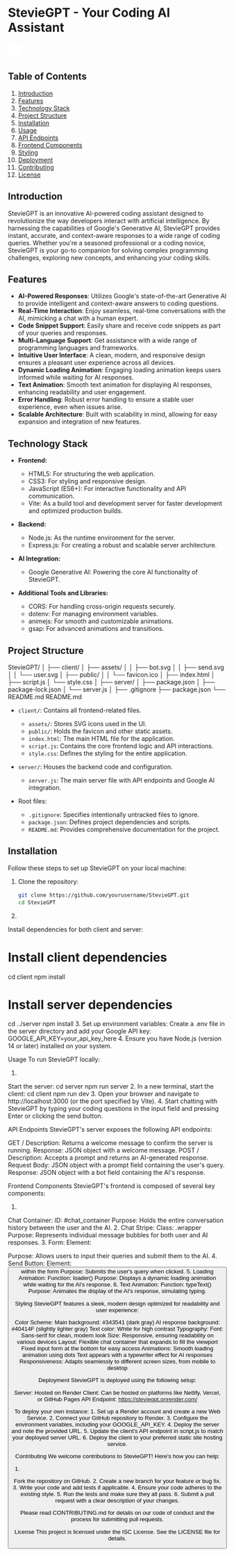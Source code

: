 # StevieGPT - Your Coding AI Assistant

![StevieGPT Logo](client/assets/bot.svg)

## Table of Contents
1. [Introduction](#introduction)
2. [Features](#features)
3. [Technology Stack](#technology-stack)
4. [Project Structure](#project-structure)
5. [Installation](#installation)
6. [Usage](#usage)
7. [API Endpoints](#api-endpoints)
8. [Frontend Components](#frontend-components)
9. [Styling](#styling)
10. [Deployment](#deployment)
11. [Contributing](#contributing)
12. [License](#license)

## Introduction

StevieGPT is an innovative AI-powered coding assistant designed to revolutionize the way developers interact with artificial intelligence. By harnessing the capabilities of Google's Generative AI, StevieGPT provides instant, accurate, and context-aware responses to a wide range of coding queries. Whether you're a seasoned professional or a coding novice, StevieGPT is your go-to companion for solving complex programming challenges, exploring new concepts, and enhancing your coding skills.

## Features

- **AI-Powered Responses**: Utilizes Google's state-of-the-art Generative AI to provide intelligent and context-aware answers to coding questions.
- **Real-Time Interaction**: Enjoy seamless, real-time conversations with the AI, mimicking a chat with a human expert.
- **Code Snippet Support**: Easily share and receive code snippets as part of your queries and responses.
- **Multi-Language Support**: Get assistance with a wide range of programming languages and frameworks.
- **Intuitive User Interface**: A clean, modern, and responsive design ensures a pleasant user experience across all devices.
- **Dynamic Loading Animation**: Engaging loading animation keeps users informed while waiting for AI responses.
- **Text Animation**: Smooth text animation for displaying AI responses, enhancing readability and user engagement.
- **Error Handling**: Robust error handling to ensure a stable user experience, even when issues arise.
- **Scalable Architecture**: Built with scalability in mind, allowing for easy expansion and integration of new features.

## Technology Stack

- **Frontend:**
  - HTML5: For structuring the web application.
  - CSS3: For styling and responsive design.
  - JavaScript (ES6+): For interactive functionality and API communication.
  - Vite: As a build tool and development server for faster development and optimized production builds.

- **Backend:**
  - Node.js: As the runtime environment for the server.
  - Express.js: For creating a robust and scalable server architecture.

- **AI Integration:**
  - Google Generative AI: Powering the core AI functionality of StevieGPT.

- **Additional Tools and Libraries:**
  - CORS: For handling cross-origin requests securely.
  - dotenv: For managing environment variables.
  - animejs: For smooth and customizable animations.
  - gsap: For advanced animations and transitions.

## Project Structure
StevieGPT/
│
├── client/
│   ├── assets/
│   │   ├── bot.svg
│   │   ├── send.svg
│   │   └── user.svg
│   ├── public/
│   │   └── favicon.ico
│   ├── index.html
│   ├── script.js
│   └── style.css
│
├── server/
│   ├── package.json
│   ├── package-lock.json
│   └── server.js
│
├── .gitignore
├── package.json
└── README.md
README.md

- `client/`: Contains all frontend-related files.
  - `assets/`: Stores SVG icons used in the UI.
  - `public/`: Holds the favicon and other static assets.
  - `index.html`: The main HTML file for the application.
  - `script.js`: Contains the core frontend logic and API interactions.
  - `style.css`: Defines the styling for the entire application.

- `server/`: Houses the backend code and configuration.
  - `server.js`: The main server file with API endpoints and Google AI integration.

- Root files:
  - `.gitignore`: Specifies intentionally untracked files to ignore.
  - `package.json`: Defines project dependencies and scripts.
  - `README.md`: Provides comprehensive documentation for the project.

## Installation

Follow these steps to set up StevieGPT on your local machine:

1. Clone the repository:
   ```bash
   git clone https://github.com/yourusername/StevieGPT.git
   cd StevieGPT

2.
Install dependencies for both client and server:
# Install client dependencies
cd client
npm install

# Install server dependencies
cd ../server
npm install
3.
Set up environment variables:
Create a .env file in the server directory and add your Google API key:
GOOGLE_API_KEY=your_api_key_here
4.
Ensure you have Node.js (version 14 or later) installed on your system.


Usage
To run StevieGPT locally:

1.
Start the server:
cd server
npm run server
2.
In a new terminal, start the client:
cd client
npm run dev
3.
Open your browser and navigate to http://localhost:3000 (or the port specified by Vite).
4.
Start chatting with StevieGPT by typing your coding questions in the input field and pressing Enter or clicking the send button.


API Endpoints
StevieGPT's server exposes the following API endpoints:

GET /
Description: Returns a welcome message to confirm the server is running.
Response: JSON object with a welcome message.
POST /
Description: Accepts a prompt and returns an AI-generated response.
Request Body: JSON object with a prompt field containing the user's query.
Response: JSON object with a bot field containing the AI's response.


Frontend Components
StevieGPT's frontend is composed of several key components:

1.
Chat Container: 
ID: #chat_container
Purpose: Holds the entire conversation history between the user and the AI.
2.
Chat Stripe:
Class: .wrapper
Purpose: Represents individual message bubbles for both user and AI responses.
3.
Form:
Element: <form>
Purpose: Allows users to input their queries and submit them to the AI.
4.
Send Button:
Element: <button> within the form
Purpose: Submits the user's query when clicked.
5.
Loading Animation:
Function: loader()
Purpose: Displays a dynamic loading animation while waiting for the AI's response.
6.
Text Animation:
Function: typeText()
Purpose: Animates the display of the AI's response, simulating typing.


Styling
StevieGPT features a sleek, modern design optimized for readability and user experience:

Color Scheme:
Main background: #343541 (dark gray)
AI response background: #40414F (slightly lighter gray)
Text color: White for high contrast
Typography:
Font: Sans-serif for clean, modern look
Size: Responsive, ensuring readability on various devices
Layout:
Flexible chat container that expands to fill the viewport
Fixed input form at the bottom for easy access
Animations:
Smooth loading animation using dots
Text appears with a typewriter effect for AI responses
Responsiveness:
Adapts seamlessly to different screen sizes, from mobile to desktop


Deployment
StevieGPT is deployed using the following setup:

Server: Hosted on Render
Client: Can be hosted on platforms like Netlify, Vercel, or GitHub Pages
API Endpoint: https://steviegpt.onrender.com/


To deploy your own instance:
1.
Set up a Render account and create a new Web Service.
2.
Connect your GitHub repository to Render.
3.
Configure the environment variables, including your GOOGLE_API_KEY.
4.
Deploy the server and note the provided URL.
5.
Update the client's API endpoint in script.js to match your deployed server URL.
6.
Deploy the client to your preferred static site hosting service.


Contributing
We welcome contributions to StevieGPT! Here's how you can help:

1.
Fork the repository on GitHub.
2.
Create a new branch for your feature or bug fix.
3.
Write your code and add tests if applicable.
4.
Ensure your code adheres to the existing style.
5.
Run the tests and make sure they all pass.
6.
Submit a pull request with a clear description of your changes.


Please read CONTRIBUTING.md for details on our code of conduct and the process for submitting pull requests.

License
This project is licensed under the ISC License. See the LICENSE file for details.
